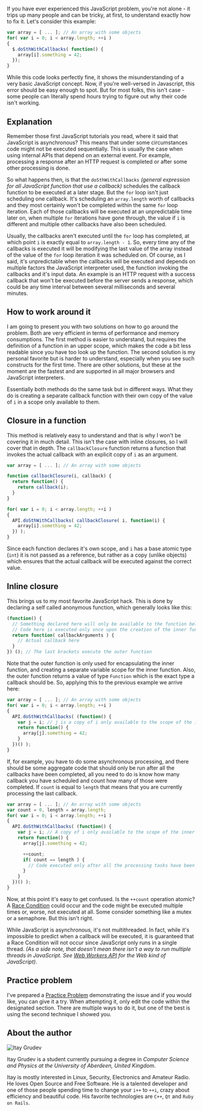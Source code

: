 If you have ever experienced this JavaScript problem, you're not alone - it trips
up many people and can be tricky, at first, to understand exactly how to fix it.
Let's consider this example:

```javascript
var array = [ ... ]; // An array with some objects
for( var i = 0; i < array.length; ++i )
{
  $.doSthWithCallbacks( function() {
    array[i].something = 42;
  });
}
```

While this code looks perfectly fine, it shows the misunderstanding of a very
basic JavaScript concept. Now, if you're well-versed in Javascript, this error
should be easy enough to spot. But for most folks, this isn't case - some people
can literally spend hours trying to figure out why their code isn't working.

Explanation
-----------

Remember those first JavaScript tutorials you read, where it said that
JavaScript is asynchronous? This means that under some circumstances code
might not be executed sequentially. This is usually the case when using internal
APIs that depend on an external event. For example, processing a response after
an HTTP request is completed or after some other processing is done.

So what happens then, is that the `doSthWithCallbacks`
_(general expression for all JavaScript function that use a callback)_ schedules
the callback function to be executed at a later stage. But the `for` loop isn't
just scheduling one callback. It's scheduling an `array.length` worth of
callbacks and they most certainly won't be completed within the same `for` loop
iteration. Each of those callbacks will be executed at an unpredictable time
later on, when multiple `for` iterations have gone through, the value if `i` is
different and multiple other callbacks have also been scheduled.

Usually, the callbacks aren't executed until the `for` loop has completed, at
which point `i` is exactly equal to `array.length - 1`. So, every time any of
the callbacks is executed it will be modifying the last value of the array
instead of the value of the `for` loop iteration it was scheduled on. Of course,
as I said, it's unpredictable when the callbacks will be executed and depends on
multiple factors the JavaScript interpreter used, the function invoking the
callbacks and it's input data. An example is an HTTP request with a success
callback that won't be executed before the server sends a response, which could
be any time interval between several milliseconds and several minutes.

How to work around it
---------------------

I am going to present you with two solutions on how to go around the problem.
Both are very efficient in terms of performance and memory consumptions. The
first method is easier to understand, but requires the definition of a function
in an upper scope, which makes the code a bit less readable since you have too
look up the function. The second solution is my personal favorite but is harder
to understand, especially when you see such constructs for the first time. There
are other solutions, but these at the moment are the fastest and are supported
in all major browsers and JavaScript interpreters.

Essentially both methods do the same task but in different ways. What they do is
creating a separate callback function with their own copy of the value of `i` in
a scope only available to them.

Closure in a function
---------------------

This method is relatively easy to understand and that is why I won't be covering
it in much detail. This isn't the case with inline closures, so I will cover
that in depth. The `callbackClosure` function returns a function that invokes
the actual callback with an explicit copy of `i` as an argument.

```javascript
var array = [ ... ]; // An array with some objects

function callbackClosure(i, callback) {
  return function() {
    return callback(i);
  }
}

for( var i = 0; i < array.length; ++i )
{
  API.doSthWithCallbacks( callbackClosure( i, function(i) {
    array[i].something = 42;
  }) );
}
```

Since each function declares it's own scope, and `i` has a base atomic type
(`int`)  it is not passed as a reference, but rather as a copy (unlike objects)
which ensures that the actual callback will be executed against the correct
value.

Inline closure
--------------

This brings us to my most favorite JavaScript hack. This is done by declaring a
self called anonymous function, which generally looks like this:

```javascript
(function() {
  // Something declared here will only be available to the function below.
  // Code here is executed only once upon the creation of the inner function
  return function( callbackArguments ) {
    // Actual callback here
  }
}) (); // The last brackets execute the outer function
```

Note that the outer function is only used for encapsulating the inner function,
and creating a separate variable scope for the inner function. Also, the outer
function returns a value of type `Function` which is the exact type a callback
should be. So, applying this to the previous example we arrive here:

```javascript
var array = [ ... ]; // An array with some objects
for( var i = 0; i < array.length; ++i )
{
  API.doSthWithCallbacks( (function() {
    var j = i; // j is a copy of i only available to the scope of the inner function
    return function() {
      array[j].something = 42;
    }
  })() );
}
```

If, for example, you have to do some asynchronous processing, and there should
be some aggregate code that should only be run after all the callbacks have been
completed, all you need to do is know how many callback you have scheduled and
count how many of those were completed. If `count` is equal to `length` that
means that you are currently processing the last callback.

```javascript
var array = [ ... ]; // An array with some objects
var count = 0, length = array.length;
for( var i = 0; i < array.length; ++i )
{
  API.doSthWithCallbacks( (function() {
    var j = i; // A copy of i only available to the scope of the inner function
    return function() {
      array[j].something = 42;

      ++count;
      if( count == length ) {
        // Code executed only after all the processing tasks have been completed
      }
    }
  })() );
}
```

Now, at this point it's easy to get confused. Is the `++count` operation atomic?
A [Race Condition][wiki-race-condition] could occur and the code might be
executed multiple times or, worse, not executed at all. Some consider something
like a mutex or a semaphore. But this isn't right.

While JavaScript is asynchronous, it's not multithreaded. In fact, while it's
impossible to predict when a callback will be executed, it is guaranteed that a
Race Condition will not occur since JavaScript only runs in a single thread.
_(As a side note, that doesn't mean there isn't a way to run multiple threads in
JavaScript. See [Web Workers API][mdn-js-workers-api] for the Web kind of
JavaScript)_.


Practice problem
----------------

I've prepared a [Practice Problem][jsfiddle-practice-problem] demonstrating the
issue and if you would like, you can give it a try. When attempting it, only
edit the code within the designated section. There are multiple ways to do it,
but one of the best is using the second technique I showed you.

About the author
----------------

![Itay Grudev](https://gravatar.com/avatar/37aeb9f5242f93cec35e98e464ed7424?s=200)

Itay Grudev is a student currently pursuing a degree in _Computer Science and
Physics at the University of Aberdeen, United Kingdom_.

Itay is mostly interested in Linux, Security, Electronics and Amateur Radio. He
loves Open Source and Free Software. He is a talented developer and one of those
people spending time to change your `i++` to `++i`, crazy about efficiency and
beautiful code. His favorite technologies are `C++`, `Qt` and `Ruby on Rails`.

[mdn-js-workers-api]: https://developer.mozilla.org/en/docs/Web/API/Worker
[wiki-race-condition]: https://en.wikipedia.org/wiki/Race_condition
[jsfiddle-practice-problem]: https://jsfiddle.net/ItayGrudev/hmw0gk4c/

